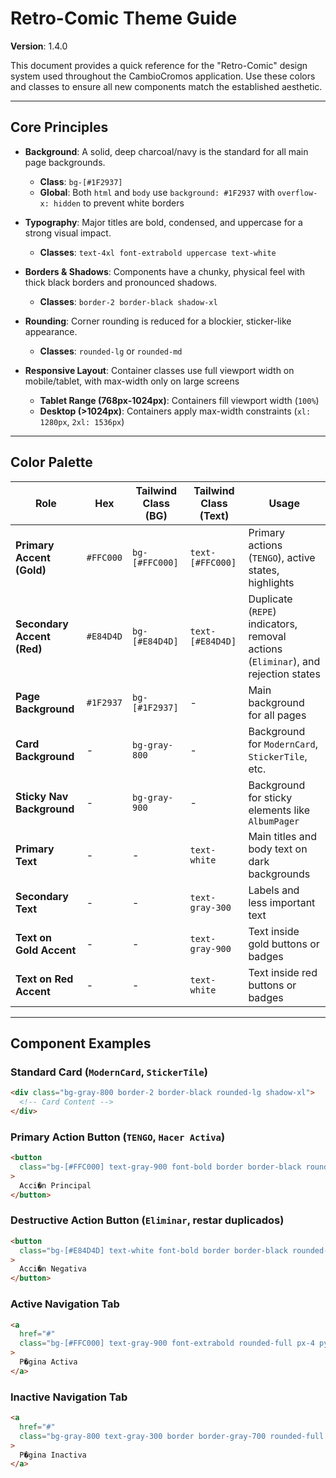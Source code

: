 # Retro-Comic Theme Guide

**Version**: 1.4.0

This document provides a quick reference for the "Retro-Comic" design system used throughout the CambioCromos application. Use these colors and classes to ensure all new components match the established aesthetic.

---

## Core Principles

- **Background**: A solid, deep charcoal/navy is the standard for all main page backgrounds.
  - **Class**: `bg-[#1F2937]`
  - **Global**: Both `html` and `body` use `background: #1F2937` with `overflow-x: hidden` to prevent white borders

- **Typography**: Major titles are bold, condensed, and uppercase for a strong visual impact.
  - **Classes**: `text-4xl font-extrabold uppercase text-white`

- **Borders & Shadows**: Components have a chunky, physical feel with thick black borders and pronounced shadows.
  - **Classes**: `border-2 border-black shadow-xl`

- **Rounding**: Corner rounding is reduced for a blockier, sticker-like appearance.
  - **Classes**: `rounded-lg` or `rounded-md`

- **Responsive Layout**: Container classes use full viewport width on mobile/tablet, with max-width only on large screens
  - **Tablet Range (768px-1024px)**: Containers fill viewport width (`100%`)
  - **Desktop (>1024px)**: Containers apply max-width constraints (`xl: 1280px`, `2xl: 1536px`)

---

## Color Palette

| Role                       | Hex       | Tailwind Class (BG) | Tailwind Class (Text) | Usage                                                                |
| -------------------------- | --------- | ------------------- | --------------------- | -------------------------------------------------------------------- |
| **Primary Accent (Gold)**  | `#FFC000` | `bg-[#FFC000]`      | `text-[#FFC000]`      | Primary actions (`TENGO`), active states, highlights |
| **Secondary Accent (Red)** | `#E84D4D` | `bg-[#E84D4D]`      | `text-[#E84D4D]`      | Duplicate (`REPE`) indicators, removal actions (`Eliminar`), and rejection states |
| **Page Background**        | `#1F2937` | `bg-[#1F2937]`      | -                     | Main background for all pages                                        |
| **Card Background**        | -         | `bg-gray-800`       | -                     | Background for `ModernCard`, `StickerTile`, etc.                     |
| **Sticky Nav Background**  | -         | `bg-gray-900`       | -                     | Background for sticky elements like `AlbumPager`                     |
| **Primary Text**           | -         | -                   | `text-white`          | Main titles and body text on dark backgrounds                        |
| **Secondary Text**         | -         | -                   | `text-gray-300`       | Labels and less important text                                       |
| **Text on Gold Accent**    | -         | -                   | `text-gray-900`       | Text inside gold buttons or badges                                   |
| **Text on Red Accent**     | -         | -                   | `text-white`          | Text inside red buttons or badges                                    |

---

## Component Examples

### Standard Card (`ModernCard`, `StickerTile`)

```html
<div class="bg-gray-800 border-2 border-black rounded-lg shadow-xl">
  <!-- Card Content -->
</div>
```

### Primary Action Button (`TENGO`, `Hacer Activa`)

```html
<button
  class="bg-[#FFC000] text-gray-900 font-bold border border-black rounded-md hover:bg-yellow-400"
>
  Acci�n Principal
</button>
```

### Destructive Action Button (`Eliminar`, restar duplicados)

```html
<button
  class="bg-[#E84D4D] text-white font-bold border border-black rounded-md hover:bg-red-600"
>
  Acci�n Negativa
</button>
```

### Active Navigation Tab

```html
<a
  href="#"
  class="bg-[#FFC000] text-gray-900 font-extrabold rounded-full px-4 py-2"
>
  P�gina Activa
</a>
```

### Inactive Navigation Tab

```html
<a
  href="#"
  class="bg-gray-800 text-gray-300 border border-gray-700 rounded-full px-4 py-2"
>
  P�gina Inactiva
</a>
```

